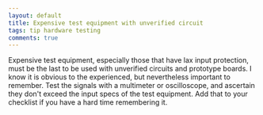 ```yaml
---
layout: default
title: Expensive test equipment with unverified circuit
tags: tip hardware testing
comments: true
---
```


Expensive test equipment, especially those that have lax input protection, must be the last to be used with unverified circuits and prototype boards. I know it is obvious to the experienced, but nevertheless important to remember. Test the signals with a multimeter or oscilloscope, and ascertain they don't exceed the input specs of the test equipment. Add that to your checklist if you have a hard time remembering it.
